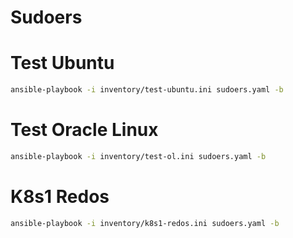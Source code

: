 # Sudoers

# Test Ubuntu
```bash
ansible-playbook -i inventory/test-ubuntu.ini sudoers.yaml -b
```

# Test Oracle Linux
```bash
ansible-playbook -i inventory/test-ol.ini sudoers.yaml -b
```

# K8s1 Redos
```bash
ansible-playbook -i inventory/k8s1-redos.ini sudoers.yaml -b
```